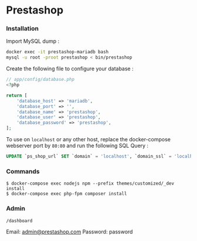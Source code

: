 # Prestashop

### Installation

Import MySQL dump :
````bash
docker exec -it prestashop-mariadb bash
mysql -u root -proot prestashop < bin/prestashop
````

Create the following file to configure your database : 
```php
// app/config/database.php
<?php

return [
    'database_host' => 'mariadb',
    'database_port' => '',
    'database_name' => 'prestashop',
    'database_user' => 'prestashop',
    'database_password' => 'prestashop',
];
```

To use on ``localhost`` or any other host, replace the 
docker-compose webserver port by ``80:80`` and run the following 
SQL Query : 
````sql
UPDATE `ps_shop_url` SET `domain` = 'localhost', `domain_ssl` = 'localhost' WHERE `id_shop_url` = 1;
````

### Commands

~~~~~~~~~~~~~~~~~~~~~~~~~~~~~~~~~~~~~~~~~~~~~~~~~~~~~~~~~~~~~~~~~~~~~~~~~~~~~~~~$ docker-compose up -d
$ docker-compose exec nodejs npm --prefix themes/customized/_dev install
$ docker-compose exec php-fpm composer install
~~~~~~~~~~~~~~~~~~~~~~~~~~~~~~~~~~~~~~~~~~~~~~~~~~~~~~~~~~~~~~~~~~~~~~~~~~~~~~~~

### Admin 
``/dashboard``

Email: admin@prestashop.com
Password: password
